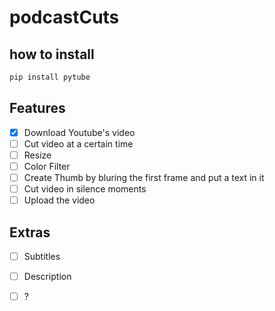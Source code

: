 # podcastCuts
## how to install

```python 
pip install pytube

```

## Features

- [x] Download Youtube's video
- [ ] Cut video at a certain time
- [ ] Resize
- [ ] Color Filter
- [ ] Create Thumb by bluring the first frame and put a text in it
- [ ] Cut video in silence moments
- [ ] Upload the video

## Extras

- [ ] Subtitles
- [ ] Description
- [ ] ?

